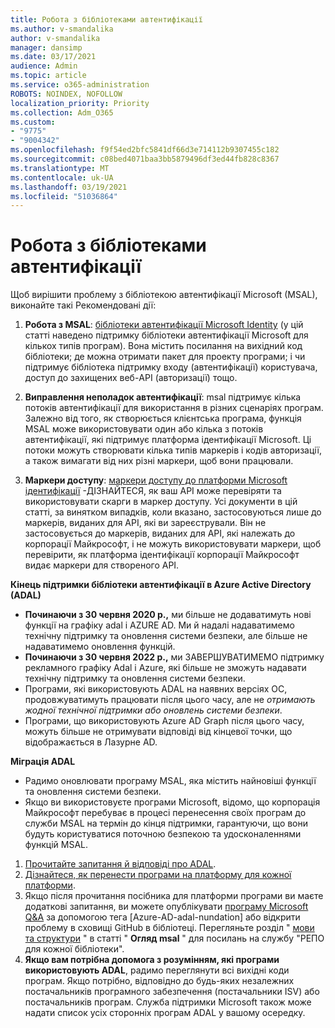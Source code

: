 ```yaml
---
title: Робота з бібліотеками автентифікації
ms.author: v-smandalika
author: v-smandalika
manager: dansimp
ms.date: 03/17/2021
audience: Admin
ms.topic: article
ms.service: o365-administration
ROBOTS: NOINDEX, NOFOLLOW
localization_priority: Priority
ms.collection: Adm_O365
ms.custom:
- "9775"
- "9004342"
ms.openlocfilehash: f9f54ed2bfc5841df66d3e714112b9307455c182
ms.sourcegitcommit: c08bed4071baa3bb5879496df3ed44fb828c8367
ms.translationtype: MT
ms.contentlocale: uk-UA
ms.lasthandoff: 03/19/2021
ms.locfileid: "51036864"
---
```

# <a name="working-with-authentication-libraries"></a>Робота з бібліотеками автентифікації

Щоб вирішити проблему з бібліотекою автентифікації Microsoft (MSAL), виконайте такі Рекомендовані дії:

1. **Робота з MSAL**: [бібліотеки автентифікації Microsoft Identity](https://docs.microsoft.com/azure/active-directory/develop/reference-v2-libraries) (у цій статті наведено підтримку бібліотеки автентифікації Microsoft для кількох типів програм). Вона містить посилання на вихідний код бібліотеки; де можна отримати пакет для проекту програми; і чи підтримує бібліотека підтримку входу (автентифікації) користувача, доступ до захищених веб-API (авторизації) тощо.

2. **Виправлення неполадок автентифікації**: msal підтримує кілька потоків автентифікації для використання в різних сценаріях програм. Залежно від того, як створюється клієнтська програма, функція MSAL може використовувати один або кілька з потоків автентифікації, які підтримує платформа ідентифікації Microsoft. Ці потоки можуть створювати кілька типів маркерів і кодів авторизації, а також вимагати від них різні маркери, щоб вони працювали.

3. **Маркери доступу**: [маркери доступу до платформи Microsoft ідентифікації](https://docs.microsoft.com/azure/active-directory/develop/access-tokens) -ДІЗНАЙТЕСЯ, як ваш API може перевіряти та використовувати скарги в маркер доступу. Усі документи в цій статті, за винятком випадків, коли вказано, застосовуються лише до маркерів, виданих для API, які ви зареєстрували. Він не застосовується до маркерів, виданих для API, які належать до корпорації Майкрософт, і не можуть використовувати маркери, щоб перевірити, як платформа ідентифікації корпорації Майкрософт видає маркери для створеного API.

**Кінець підтримки бібліотеки автентифікації в Azure Active Directory (ADAL)**

- **Починаючи з 30 червня 2020 р.,** ми більше не додаватимуть нові функції на графіку adal і AZURE AD. Ми й надалі надаватимемо технічну підтримку та оновлення системи безпеки, але більше не надаватимемо оновлення функцій.
- **Починаючи з 30 червня 2022 р.,** ми ЗАВЕРШУВАТИМЕМО підтримку рекламного графіку Adal і Azure, які більше не зможуть надавати технічну підтримку та оновлення системи безпеки.
- Програми, які використовують ADAL на наявних версіях ОС, продовжуватимуть працювати після цього часу, але не *отримають жодної технічної підтримки або оновлень системи безпеки*.
- Програми, що використовують Azure AD Graph після цього часу, можуть більше не отримувати відповіді від кінцевої точки, що відображається в Лазурне AD.

**Міграція ADAL**

- Радимо оновлювати програму MSAL, яка містить найновіші функції та оновлення системи безпеки.
- Якщо ви використовуєте програми Microsoft, відомо, що корпорація Майкрософт перебуває в процесі перенесення своїх програм до служби MSAL на термін до кінця підтримки, гарантуючи, що вони будуть користуватися поточною безпекою та удосконаленнями функцій MSAL.

1. [Прочитайте запитання й відповіді про ADAL](https://docs.microsoft.com/azure/active-directory/develop/msal-migration#frequently-asked-questions-faq).
2. [Дізнайтеся, як перенести програми на платформу для кожної платформи](https://docs.microsoft.com/azure/active-directory/develop/msal-migration#migration-guidance).
3. Якщо після прочитання посібника для платформи програми ви маєте додаткові запитання, ви можете опублікувати [програму Microsoft Q&A](https://docs.microsoft.com/answers/topics/azure-ad-adal-deprecation.html) за допомогою тега [Azure-AD-adal-nundation] або відкрити проблему в сховищі GitHub в бібліотеці. Перегляньте розділ " [мови та структури](https://docs.microsoft.com/azure/active-directory/develop/msal-overview#languages-and-frameworks) " в статті " **Огляд msal** " для посилань на службу "РЕПО для кожної бібліотеки".
4. **Якщо вам потрібна допомога з розумінням, які програми використовують ADAL**, радимо переглянути всі вихідні коди програм. Якщо потрібно, відповідно до будь-яких незалежних постачальників програмного забезпечення (постачальники ISV) або постачальників програм. Служба підтримки Microsoft також може надати список усіх сторонніх програм ADAL у вашому осередку.







